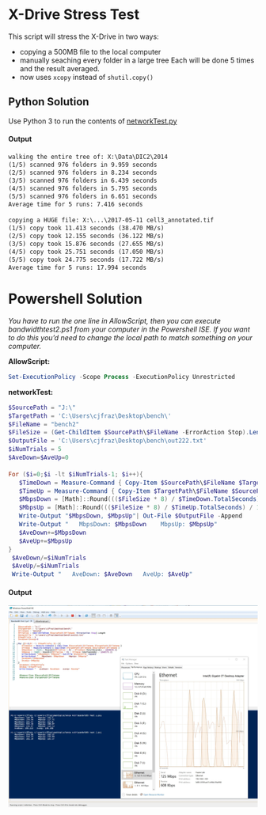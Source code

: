 # X-Drive Stress Test
This script will stress the X-Drive in two ways:
* copying a 500MB file to the local computer
* manually seaching every folder in a large tree
Each will be done 5 times and the result averaged.
* now uses `xcopy` instead of `shutil.copy()`

## Python Solution
Use Python 3 to run the contents of [networkTest.py](networkTest.py)

#### Output
```
walking the entire tree of: X:\Data\DIC2\2014
(1/5) scanned 976 folders in 9.959 seconds
(2/5) scanned 976 folders in 8.234 seconds
(3/5) scanned 976 folders in 6.439 seconds
(4/5) scanned 976 folders in 5.795 seconds
(5/5) scanned 976 folders in 6.651 seconds
Average time for 5 runs: 7.416 seconds

copying a HUGE file: X:\...\2017-05-11 cell3_annotated.tif
(1/5) copy took 11.413 seconds (38.470 MB/s)
(2/5) copy took 12.155 seconds (36.122 MB/s)
(3/5) copy took 15.876 seconds (27.655 MB/s)
(4/5) copy took 25.751 seconds (17.050 MB/s)
(5/5) copy took 24.775 seconds (17.722 MB/s)
Average time for 5 runs: 17.994 seconds
```

# Powershell Solution
_You have to run the one line in AllowScript, then you can execute bandwidthtest2.ps1 from your computer in the Powershell ISE.  If you want to do this you’d need to change the local path to match something on your computer._

**AllowScript:**
```PowerShell
Set-ExecutionPolicy -Scope Process -ExecutionPolicy Unrestricted
```

**networkTest:**
```PowerShell
$SourcePath = "J:\"
$TargetPath = 'C:\Users\cjfraz\Desktop\bench\'
$FileName = "bench2"
$FileSize = (Get-ChildItem $SourcePath\$FileName -ErrorAction Stop).Length
$OutputFile = 'C:\Users\cjfraz\Desktop\bench\out222.txt'
$iNumTrials = 5
$AveDown=$AveUp=0

For ($i=0;$i -lt $iNumTrials-1; $i++){
   $TimeDown = Measure-Command { Copy-Item $SourcePath\$FileName $TargetPath\$FileName }
   $TimeUp = Measure-Command { Copy-Item $TargetPath\$FileName $SourcePath\$FileName }
   $MbpsDown = [Math]::Round((($FileSize * 8) / $TimeDown.TotalSeconds) / 1048576,2)
   $MbpsUp = [Math]::Round((($FileSize * 8) / $TimeUp.TotalSeconds) / 1048576,2)
   Write-Output "$MbpsDown, $MbpsUp"| Out-File $OutputFile -Append
   Write-Output "   MbpsDown: $MbpsDown    MbpsUp: $MbpsUp"
   $AveDown+=$MbpsDown
   $AveUp+=$MbpsUp
}
 $AveDown/=$iNumTrials
 $AveUp/=$iNumTrials
 Write-Output "   AveDown: $AveDown   AveUp: $AveUp"
```

#### Output
![](powershell.png)
